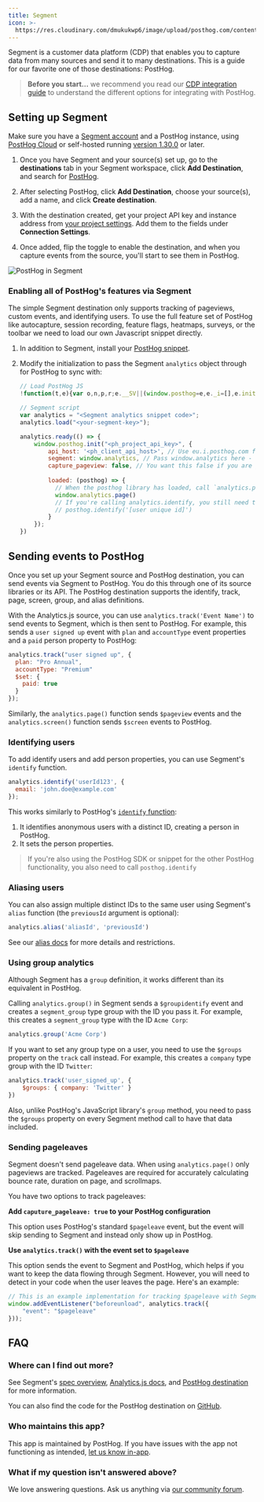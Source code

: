 ```yaml
---
title: Segment
icon: >-
  https://res.cloudinary.com/dmukukwp6/image/upload/posthog.com/contents/images/docs/integrate/frameworks/segment.svg
---
```


Segment is a customer data platform (CDP) that enables you to capture data from many sources and send it to many destinations. This is a guide for our favorite one of those destinations: PostHog. 

> **Before you start...** we recommend you read our [CDP integration guide](/docs/integrate/cdp) to understand the different options for integrating with PostHog.

## Setting up Segment

Make sure you have a [Segment account](https://segment.com/docs/#getting-started) and a PostHog instance, using [PostHog Cloud](https://us.posthog.com/signup) or self-hosted running [version 1.30.0](/blog/the-posthog-array-1-30-0) or later.

1. Once you have Segment and your source(s) set up, go to the **destinations** tab in your Segment workspace, click **Add Destination**, and search for [PostHog](https://segment.com/docs/connections/destinations/catalog/posthog/).

2. After selecting PostHog, click **Add Destination**, choose your source(s), add a name, and click **Create destination**.

3. With the destination created, get your project API key and instance address from [your project settings](https://us.posthog.com/settings/project). Add them to the fields under **Connection Settings**.

4. Once added, flip the toggle to enable the destination, and when you capture events from the source, you'll start to see them in PostHog.

![PostHog in Segment](https://res.cloudinary.com/dmukukwp6/image/upload/Clean_Shot_2024_08_21_at_16_19_25_2x_0412011458.png)

### Enabling all of PostHog's features via Segment

The simple Segment destination only supports tracking of pageviews, custom events, and identifying users. To use the full feature set of PostHog like autocapture, session recording, feature flags, heatmaps, surveys, or the toolbar we need to load our own Javascript snippet directly.

1. In addition to Segment, install your [PostHog snippet](/docs/integrate/client/js#installation).

2. Modify the initialization to pass the Segment `analytics` object through for PostHog to sync with:

    ```js
    // Load PostHog JS
    !function(t,e){var o,n,p,r;e.__SV||(window.posthog=e,e._i=[],e.init=function(i,s,a){function g(t,e){var o=e.split(".");2==o.length&&(t=t[o[0]],e=o[1]),t[e]=function(){t.push([e].concat(Array.prototype.slice.call(arguments,0)))}}(p=t.createElement("script")).type="text/javascript",p.crossOrigin="anonymous",p.async=!0,p.src=s.api_host+"/static/array.js",(r=t.getElementsByTagName("script")[0]).parentNode.insertBefore(p,r);var u=e;for(void 0!==a?u=e[a]=[]:a="posthog",u.people=u.people||[],u.toString=function(t){var e="posthog";return"posthog"!==a&&(e+="."+a),t||(e+=" (stub)"),e},u.people.toString=function(){return u.toString(1)+".people (stub)"},o="capture identify alias people.set people.set_once set_config register register_once unregister opt_out_capturing has_opted_out_capturing opt_in_capturing reset isFeatureEnabled onFeatureFlags getFeatureFlag getFeatureFlagPayload reloadFeatureFlags group updateEarlyAccessFeatureEnrollment getEarlyAccessFeatures getActiveMatchingSurveys getSurveys getNextSurveyStep".split(" "),n=0;n<o.length;n++)g(u,o[n]);e._i.push([i,s,a])},e.__SV=1)}(document,window.posthog||[]);

    // Segment script
    var analytics = "<Segment analytics snippet code>"; 
    analytics.load("<your-segment-key>");

    analytics.ready(() => {
        window.posthog.init("<ph_project_api_key>", {
            api_host: '<ph_client_api_host>', // Use eu.i.posthog.com for EU instances
            segment: window.analytics, // Pass window.analytics here - NOTE: `window.` is important
            capture_pageview: false, // You want this false if you are going to use segment's `analytics.page()` for pageviews
            
            loaded: (posthog) => {
              // When the posthog library has loaded, call `analytics.page()` explicitly.
              window.analytics.page()
              // If you're calling analytics.identify, you still need to call posthog.identify too
              // posthog.identify('[user unique id]')
            }
        });
    })
    ```

## Sending events to PostHog

Once you set up your Segment source and PostHog destination, you can send events via Segment to PostHog. You do this through one of its source libraries or its API. The PostHog destination supports the identify, track, page, screen, group, and alias definitions.

With the Analytics.js source, you can use `analytics.track('Event Name')` to send events to Segment, which is then sent to PostHog. For example, this sends a `user signed up` event with `plan` and `accountType` event properties and a `paid` person property to PostHog:

```js
analytics.track("user signed up", {
  plan: "Pro Annual",
  accountType: "Premium"
  $set: {
    paid: true
  }
});
```

Similarly, the `analytics.page()` function sends `$pageview` events and the `analytics.screen()` function sends `$screen` events to PostHog.


### Identifying users

To add identify users and add person properties, you can use Segment's `identify` function.

```js
analytics.identify('userId123', {
  email: 'john.doe@example.com'
});
```

This works similarly to PostHog's [`identify` function](/docs/product-analytics/identify):

1. It identifies anonymous users with a distinct ID, creating a person in PostHog.
2. It sets the person properties.

> If you're also using the PostHog SDK or snippet for the other PostHog functionality, you also need to call `posthog.identify`

### Aliasing users

You can also assign multiple distinct IDs to the same user using Segment's `alias` function (the `previousId` argument is optional):

```js
analytics.alias('aliasId', 'previousId')  
```

See our [alias docs](/docs/product-analytics/identify#alias-assigning-multiple-distinct-ids-to-the-same-user) for more details and restrictions.

### Using group analytics

Although Segment has a `group` definition, it works different than its equivalent in PostHog.

Calling `analytics.group()` in Segment sends a `$groupidentify` event and creates a `segment_group` type group with the ID you pass it. For example, this creates a `segment_group` type with the ID `Acme Corp`:

```js
analytics.group('Acme Corp')
```

If you want to set any group type on a user, you need to use the `$groups` property on the `track` call instead. For example, this creates a `company` type group with the ID `Twitter`:

```js
analytics.track('user_signed_up', {
    $groups: { company: 'Twitter' }
})
```

Also, unlike PostHog's JavaScript library's `group` method, you need to pass the `$groups` property on every Segment method call to have that data included.

### Sending pageleaves

Segment doesn't send pageleave data. When using `analytics.page()` only pageviews are tracked. Pageleaves are required for accurately calculating bounce rate, duration on page, and scrollmaps.

You have two options to track pageleaves:

**Add `caputure_pageleave: true` to your PostHog configuration**

This option uses PostHog's standard `$pageleave` event, but the event will skip sending to Segment and instead only show up in PostHog.

**Use `analytics.track()` with the event set to `$pageleave`**

This option sends the event to Segment and PostHog, which helps if you want to keep the data flowing through Segment. However, you will need to detect in your code when the user leaves the page. Here's an example:

```js
// This is an example implementation for tracking $pageleave with Segment
window.addEventListener("beforeunload", analytics.track({
    "event": "$pageleave"
}));
```


## FAQ

### Where can I find out more?

See Segment's [spec overview](https://segment.com/docs/connections/spec/), [Analytics.js docs](https://segment.com/docs/connections/sources/catalog/libraries/website/javascript/), and [PostHog destination](https://segment.com/catalog/integrations/destination/posthog/) for more information. 

You can also find the code for the PostHog destination on [GitHub](https://github.com/PostHog/posthog-segment).

### Who maintains this app?

This app is maintained by PostHog. If you have issues with the app not functioning as intended, [let us know in-app](http://us.posthog.com/home#supportModal).

### What if my question isn't answered above?

We love answering questions. Ask us anything via [our community forum](/questions).
